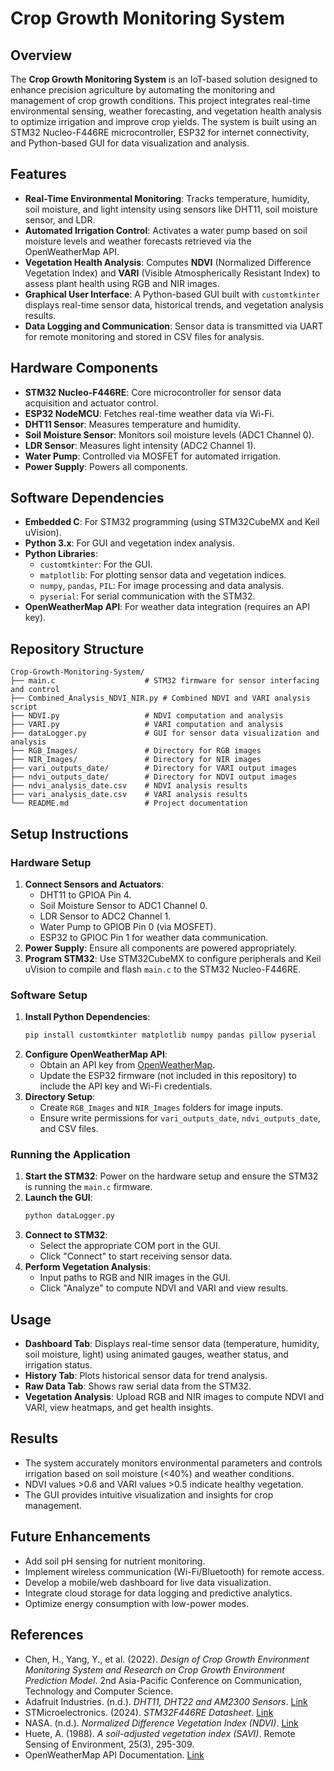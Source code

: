 # Crop Growth Monitoring System

## Overview
The **Crop Growth Monitoring System** is an IoT-based solution designed to enhance precision agriculture by automating the monitoring and management of crop growth conditions. This project integrates real-time environmental sensing, weather forecasting, and vegetation health analysis to optimize irrigation and improve crop yields. The system is built using an STM32 Nucleo-F446RE microcontroller, ESP32 for internet connectivity, and Python-based GUI for data visualization and analysis.

## Features
- **Real-Time Environmental Monitoring**: Tracks temperature, humidity, soil moisture, and light intensity using sensors like DHT11, soil moisture sensor, and LDR.
- **Automated Irrigation Control**: Activates a water pump based on soil moisture levels and weather forecasts retrieved via the OpenWeatherMap API.
- **Vegetation Health Analysis**: Computes **NDVI** (Normalized Difference Vegetation Index) and **VARI** (Visible Atmospherically Resistant Index) to assess plant health using RGB and NIR images.
- **Graphical User Interface**: A Python-based GUI built with `customtkinter` displays real-time sensor data, historical trends, and vegetation analysis results.
- **Data Logging and Communication**: Sensor data is transmitted via UART for remote monitoring and stored in CSV files for analysis.

## Hardware Components
- **STM32 Nucleo-F446RE**: Core microcontroller for sensor data acquisition and actuator control.
- **ESP32 NodeMCU**: Fetches real-time weather data via Wi-Fi.
- **DHT11 Sensor**: Measures temperature and humidity.
- **Soil Moisture Sensor**: Monitors soil moisture levels (ADC1 Channel 0).
- **LDR Sensor**: Measures light intensity (ADC2 Channel 1).
- **Water Pump**: Controlled via MOSFET for automated irrigation.
- **Power Supply**: Powers all components.

## Software Dependencies
- **Embedded C**: For STM32 programming (using STM32CubeMX and Keil uVision).
- **Python 3.x**: For GUI and vegetation index analysis.
- **Python Libraries**:
  - `customtkinter`: For the GUI.
  - `matplotlib`: For plotting sensor data and vegetation indices.
  - `numpy`, `pandas`, `PIL`: For image processing and data analysis.
  - `pyserial`: For serial communication with the STM32.
- **OpenWeatherMap API**: For weather data integration (requires an API key).

## Repository Structure
```
Crop-Growth-Monitoring-System/
├── main.c                    # STM32 firmware for sensor interfacing and control
├── Combined_Analysis_NDVI_NIR.py # Combined NDVI and VARI analysis script
├── NDVI.py                   # NDVI computation and analysis
├── VARI.py                   # VARI computation and analysis
├── dataLogger.py             # GUI for sensor data visualization and analysis
├── RGB_Images/               # Directory for RGB images
├── NIR_Images/               # Directory for NIR images
├── vari_outputs_date/        # Directory for VARI output images
├── ndvi_outputs_date/        # Directory for NDVI output images
├── ndvi_analysis_date.csv    # NDVI analysis results
├── vari_analysis_date.csv    # VARI analysis results
└── README.md                 # Project documentation
```

## Setup Instructions
### Hardware Setup
1. **Connect Sensors and Actuators**:
   - DHT11 to GPIOA Pin 4.
   - Soil Moisture Sensor to ADC1 Channel 0.
   - LDR Sensor to ADC2 Channel 1.
   - Water Pump to GPIOB Pin 0 (via MOSFET).
   - ESP32 to GPIOC Pin 1 for weather data communication.
2. **Power Supply**: Ensure all components are powered appropriately.
3. **Program STM32**: Use STM32CubeMX to configure peripherals and Keil uVision to compile and flash `main.c` to the STM32 Nucleo-F446RE.

### Software Setup
1. **Install Python Dependencies**:
   ```bash
   pip install customtkinter matplotlib numpy pandas pillow pyserial
   ```
2. **Configure OpenWeatherMap API**:
   - Obtain an API key from [OpenWeatherMap](https://openweathermap.org/appid).
   - Update the ESP32 firmware (not included in this repository) to include the API key and Wi-Fi credentials.
3. **Directory Setup**:
   - Create `RGB_Images` and `NIR_Images` folders for image inputs.
   - Ensure write permissions for `vari_outputs_date`, `ndvi_outputs_date`, and CSV files.

### Running the Application
1. **Start the STM32**: Power on the hardware setup and ensure the STM32 is running the `main.c` firmware.
2. **Launch the GUI**:
   ```bash
   python dataLogger.py
   ```
3. **Connect to STM32**:
   - Select the appropriate COM port in the GUI.
   - Click "Connect" to start receiving sensor data.
4. **Perform Vegetation Analysis**:
   - Input paths to RGB and NIR images in the GUI.
   - Click "Analyze" to compute NDVI and VARI and view results.

## Usage
- **Dashboard Tab**: Displays real-time sensor data (temperature, humidity, soil moisture, light) using animated gauges, weather status, and irrigation status.
- **History Tab**: Plots historical sensor data for trend analysis.
- **Raw Data Tab**: Shows raw serial data from the STM32.
- **Vegetation Analysis**: Upload RGB and NIR images to compute NDVI and VARI, view heatmaps, and get health insights.

## Results
- The system accurately monitors environmental parameters and controls irrigation based on soil moisture (<40%) and weather conditions.
- NDVI values >0.6 and VARI values >0.5 indicate healthy vegetation.
- The GUI provides intuitive visualization and insights for crop management.

## Future Enhancements
- Add soil pH sensing for nutrient monitoring.
- Implement wireless communication (Wi-Fi/Bluetooth) for remote access.
- Develop a mobile/web dashboard for live data visualization.
- Integrate cloud storage for data logging and predictive analytics.
- Optimize energy consumption with low-power modes.

## References
- Chen, H., Yang, Y., et al. (2022). *Design of Crop Growth Environment Monitoring System and Research on Crop Growth Environment Prediction Model*. 2nd Asia-Pacific Conference on Communication, Technology and Computer Science.
- Adafruit Industries. (n.d.). *DHT11, DHT22 and AM2300 Sensors*. [Link](https://www.adafruit.com/product/2300)
- STMicroelectronics. (2024). *STM32F446RE Datasheet*. [Link](https://www.st.com/en/microcontrollers-microprocessors/stm32f446re.html)
- NASA. (n.d.). *Normalized Difference Vegetation Index (NDVI)*. [Link](https://earthobservatory.nasa.gov/Features/MeasuringVegetation/measuring_vegetation_2.php)
- Huete, A. (1988). *A soil-adjusted vegetation index (SAVI)*. Remote Sensing of Environment, 25(3), 295-309.
- OpenWeatherMap API Documentation. [Link](https://openweathermap.org/appid)


